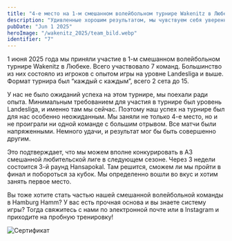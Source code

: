 ```yaml
---
title: "4-е место на 1-м смешанном волейбольном турнире Wakenitz в Любеке"
description: "Удивленные хорошим результатом, мы чувствуем себя уверенными, чтобы играть в следующем сезоне в A3. На этом турнире мы не только держались на уровне, но и одержали победу над многочисленными командами уровня Landesliga и выше."
pubDate: "Jun 1 2025"
heroImage: "/wakenitz_2025/team_bild.webp"
identifier: "7"
---
```


1 июня 2025 года мы приняли участие в 1-м смешанном волейбольном турнире Wakenitz в Любеке. Всего участвовало 7 команд. Большинство из них состояло из игроков с опытом игры на уровне Landesliga и выше. Формат турнира был “каждый с каждым”, всего 2 сета до 15.

У нас не было ожиданий успеха на этом турнире, мы поехали ради опыта. Минимальным требованием для участия в турнире был уровень Landesliga, и именно там мы сейчас. Поэтому наш успех на турнире был для нас особенно неожиданным. Мы заняли не только 4-е место, но и не проиграли ни одной команде с большим отрывом. Все матчи были напряженными. Немного удачи, и результат мог бы быть совершенно другим.

Это подтверждает, что мы можем вполне конкурировать в A3 смешанной любительской лиге в следующем сезоне. Через 3 недели состоится 3-й раунд Hansapokal. Там решится, сможем ли мы пройти в финал и побороться за кубок. Мы определенно вошли во вкус и хотим занять первое место.

Вы тоже хотите стать частью нашей смешанной волейбольной команды в Hamburg Hamm?
У вас есть прочная основа и вы знаете систему игры?
Тогда свяжитесь с нами по электронной почте или в Instagram и приходите на пробную тренировку!

![Сертификат](/wakenitz_2025/urkunde.webp)